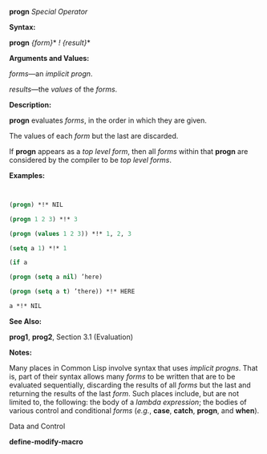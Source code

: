 **progn** *Special Operator* 



**Syntax:** 



**progn** *\{form\}*\* *! \{result\}*\* 



**Arguments and Values:** 



*forms*—an *implicit progn*. 



*results*—the *values* of the *forms*. 



**Description:** 



**progn** evaluates *forms*, in the order in which they are given. 



The values of each *form* but the last are discarded. 



If **progn** appears as a *top level form*, then all *forms* within that **progn** are considered by the compiler to be *top level forms*. 



**Examples:**
```lisp
 

(progn) *!* NIL 

(progn 1 2 3) *!* 3 

(progn (values 1 2 3)) *!* 1, 2, 3 

(setq a 1) *!* 1 

(if a 

(progn (setq a nil) ’here) 

(progn (setq a t) ’there)) *!* HERE 

a *!* NIL 


```
**See Also:** 



**prog1**, **prog2**, Section 3.1 (Evaluation) 



**Notes:** 



Many places in Common Lisp involve syntax that uses *implicit progns*. That is, part of their syntax allows many *forms* to be written that are to be evaluated sequentially, discarding the results of all *forms* but the last and returning the results of the last *form*. Such places include, but are not limited to, the following: the body of a *lambda expression*; the bodies of various control and conditional *forms* (*e.g.*, **case**, **catch**, **progn**, and **when**). 



Data and Control 



 



 



**define-modify-macro** 



